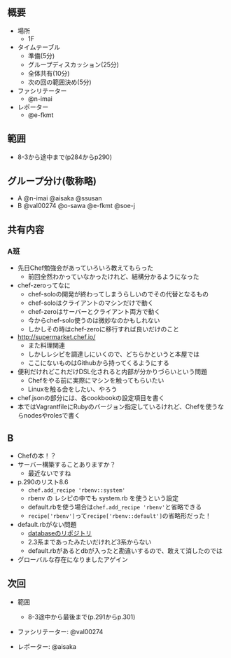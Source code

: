 概要
---
+ 場所
  + 1F
+ タイムテーブル
  + 準備(5分)
  + グループディスカッション(25分)
  + 全体共有(10分)
  + 次の回の範囲決め(5分)
+ ファシリテーター
  + @n-imai 
+ レポーター
  + @e-fkmt

範囲
---
+ 8-3から途中まで(p284からp290)

グループ分け(敬称略)
---
+ A @n-imai @aisaka @ssusan
+ B @val00274 @o-sawa @e-fkmt @soe-j

共有内容
---
### A班
+ 先日Chef勉強会があっていろいろ教えてもらった
  + 前回全然わかっていなかったけれど、結構分かるようになった
+ chef-zeroってなに
  + chef-soloの開発が終わってしまうらしいのでその代替となるもの
  + chef-soloはクライアントのマシンだけで動く
  + chef-zeroはサーバーとクライアント両方で動く
  + 今からchef-solo使うのは微妙なのかもしれない
  + しかしその時はchef-zeroに移行すれば良いだけのこと
+ http://supermarket.chef.io/
  + また料理関連
  + しかしレシピを調達しにいくので、どちらかというと本屋では
  + ここにないものはGithubから持ってくるようにする
+ 便利だけれどこれだけDSL化されると内部が分かりづらいという問題
  + Chefをやる前に実際にマシンを触ってもらいたい
  + Linuxを触る会をしたい、やろう
+ chef.jsonの部分には、各cookbookの設定項目を書く
+ 本ではVagrantfileにRubyのバージョン指定しているけれど、Chefを使うならnodesやrolesで書く

## B
+ Chefの本！？
+ サーバー構築することありますか？
  + 最近ないですね
+ p.290のリスト8.6
  + `chef.add_recipe 'rbenv::system'`
  + rbenv の レシピの中でも system.rb を使うという設定
  + default.rbを使う場合は`chef.add_recipe 'rbenv'`と省略できる
  + `recipe['rbenv']`って`recipe['rbenv::default']`の省略形だった！
+ default.rbがない問題
  + [databaseのリポジトリ](https://github.com/opscode-cookbooks/database/tree/master/recipes)
  + 2.3系まであったみたいだけれど3系からない
  + default.rbがあるとdbが入ったと勘違いするので、敢えて消したのでは
+ グローバルな存在になりましたアゲイン


次回
---
+ 範囲
  + 8-3途中から最後まで(p.291からp.301)

+ ファシリテーター: @val00274
+ レポーター: @aisaka